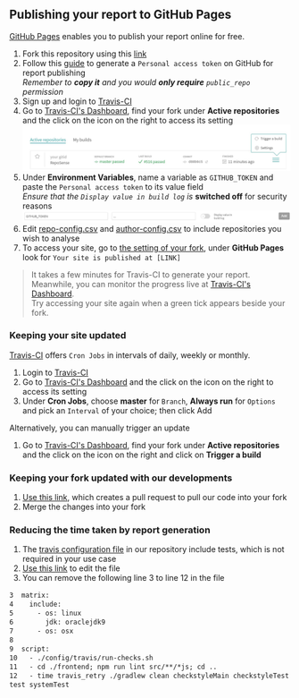 ## Publishing your report to GitHub Pages

[GitHub Pages](https://pages.github.com/) enables you to publish your report online for free.

1. Fork this repository using this [link](https://github.com/RepoSense/reposense/fork)
1. Follow this [guide](https://help.github.com/articles/creating-a-personal-access-token-for-the-command-line/) to generate a `Personal access token` on GitHub for report publishing <br/>
*Remember to **copy it** and you would **only require** `public_repo` permission*
1. Sign up and login to [Travis-CI](https://travis-ci.org/)
1. Go to [Travis-CI's Dashboard](https://travis-ci.org/dashboard), find your fork under **Active repositories** and the click on the icon on the right to access its setting
![Travis Dashboard](images/publishingguide-travissetting.jpg "Travis Dashboard")
1. Under **Environment Variables**, name a variable as `GITHUB_TOKEN` and paste the `Personal access token` to its value field <br/>
*Ensure that the `Display value in build log` is* **switched off** for security reasons
![Travis Environment Variable](images/publishingguide-githubtoken.jpg "Travis Environment Variable")
1. Edit [repo-config.csv](../../../edit/master/config/github-pages/repo-config.csv) and [author-config.csv](../../../edit/master/config/github-pages/author-config.csv) to include repositories you wish to analyse
1. To access your site, go to [the setting of your fork](../../../settings), under **GitHub Pages** look for `Your site is published at [LINK]`

> It takes a few minutes for Travis-CI to generate your report. <br/>
  Meanwhile, you can monitor the progress live at [Travis-CI's Dashboard](https://travis-ci.org/dashboard). <br/>
  Try accessing your site again when a green tick appears beside your fork.  
  
### Keeping your site updated

[Travis-CI](https://travis-ci.org/) offers `Cron Jobs` in intervals of daily, weekly or monthly.

1. Login to [Travis-CI](https://travis-ci.org/)
1. Go to [Travis-CI's Dashboard](https://travis-ci.org/dashboard) and the click on the icon on the right to access its setting
1. Under **Cron Jobs**, choose **master** for `Branch`, **Always run** for `Options` and pick an `Interval` of your choice; then click Add

Alternatively, you can manually trigger an update

1. Go to [Travis-CI's Dashboard](https://travis-ci.org/dashboard), find your fork under **Active repositories** and the click on the icon on the right and click on **Trigger a build**

### Keeping your fork updated with our developments

1. [Use this link](../../../compare/master...reposense:master), which creates a pull request to pull our code into your fork
1. Merge the changes into your fork

### Reducing the time taken by report generation

1. The [travis configuration file](../.travis.yml) in our repository include tests, which is not required in your use case
1. [Use this link](../../../edit/master/.travis.yml) to edit the file
1. You can remove the following line 3 to line 12 in the file
```
3  matrix:
4    include:
5      - os: linux
6        jdk: oraclejdk9
7      - os: osx
8
9  script:
10   - ./config/travis/run-checks.sh
11   - cd ./frontend; npm run lint src/**/*js; cd ..
12   - time travis_retry ./gradlew clean checkstyleMain checkstyleTest test systemTest
```
